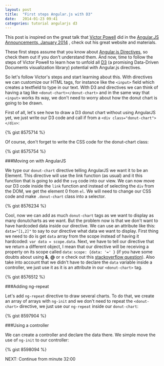```yaml
---
layout: post
title:  "First steps Angular.js with D3"
date:   2014-01-23 09:41
categories: tutorial angularjs d3  
---
```


This post is inspired on the great talk that [Victor Powell][url-victor-powell] did in the [Angular.JS Announcements, January 2014][announcements2014] , check out his great website and materials. 

These first steps assume that you know about [Angular.js Directives][angularjs-directives-doc], so check them out if you don't understand them. And now, time to follow the steps of Victor Powell to learn how to unfold all [D3][url-d3] (a promising Data-Driven Documents visualization library) potential with Angular.js directives.

So let's follow Victor's steps and start learning about this. With directives we can customize our HTML tags, for instance like the `<input>` field which creates a textfield to type in our text. With D3 and directives we can think of having a tag like `<donut-chart></donut-chart>` and in the same way that `<input>` works its way, we don't need to worry about how the donut chart is going to be drawn. 

First of all, let's see how to draw a D3 donut chart without using AngularJS yet, we just write our D3 code and call if from a `<div class="donut-chart"></div>`: 

{% gist 8575714 %}

Of course, don't forget to write the CSS code for the donut-chart class:

{% gist 8575754 %}

###Moving on with AngularJS

We type our `donut-chart` directive telling AngularJS we want it to be an Element. This directive will use the link function (as usual) and it this function that is going to add the `svg` code into our view. We can now move our D3 code inside the `link` function and instead of selecting the `div` from the DOM, we get the element 0 from `el`. We will need to change our CSS code and make `.donut-chart` class into a selector. 

{% gist 8576234 %}

Cool, now we can add as much `donut-chart` tags as we want to display as many donutcharts as we want. But the problem now is that we don't want to have hardcoded data inside our directive. We can use an attribute like this: `data="[1,2]"` to say to our directive what data we want to display. First thing we need to do is get `data` array from the scope instead of having it hardcoded: `var data = scope.data`. Next, we have to tell our directive that we return a different object, I mean that our directive will be receiving a property on its scope called `data`: `scope: {data: '=' }` (if you have some doubts about using **&**, **@** or **=** check out this [stackoverflow question][so-question-scope]). Also take into account that we didn't have to declare the `data` variable inside a controller, we just use it as it is an attribute in our `<donut-chart>` tag.  

{% gist 8576512 %} 

###Adding ng-repeat

Let's add `ng-repeat` directive to draw several charts. To do that, we create an array of arrays with `ng-init` and we don't need to repeat the `<donut-chart>` directive, we just use our `ng-repeat` inside our `donut-chart`: 

{% gist 8597904 %} 

###Using a controller

We can create a controller and declare the data there. We simple move the use of `ng-init` to our controller: 

{% gist 8598094 %}

NEXT: Continue from minute 32:00



<!-- [id_ref]: URL--> 
[url-victor-powell]: http://vctr.me/ 
[angularjs-directives-doc]: http://docs.angularjs.org/guide/directive 
[announcements2014]: https://www.youtube.com/watch?v=aqHBLS_6gF8&feature=youtu.be 
[url-d3]: http://d3js.org/
[so-question-scope]: https://stackoverflow.com/questions/14908133/what-is-the-difference-between-vs-and-in-angularjs
